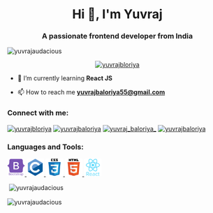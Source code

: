 <h1 align="center">Hi 👋, I'm Yuvraj</h1>
<h3 align="center">A passionate frontend developer from India</h3>

<p align="left"> <img src="https://komarev.com/ghpvc/?username=yuvrajaudacious&label=Profile%20views&color=0e75b6&style=flat" alt="yuvrajaudacious" /> </p>

<p align="center"> <a href="https://twitter.com/yuvrajbloriya" target="blank"><img src="https://img.shields.io/twitter/follow/yuvrajbloriya?logo=twitter&style=for-the-badge" alt="yuvrajbloriya" /></a> </p>

- 🌱 I’m currently learning **React JS**

- 📫 How to reach me **yuvrajbaloriya55@gmail.com**

<h3 align="left">Connect with me:</h3>
<p align="left">
<a href="https://twitter.com/yuvrajbloriya" target="blank"><img align="center" src="https://raw.githubusercontent.com/rahuldkjain/github-profile-readme-generator/master/src/images/icons/Social/twitter.svg" alt="yuvrajbloriya" height="30" width="40" /></a>
<a href="https://fb.com/yuvrajbaloriya" target="blank"><img align="center" src="https://raw.githubusercontent.com/rahuldkjain/github-profile-readme-generator/master/src/images/icons/Social/facebook.svg" alt="yuvrajbaloriya" height="30" width="40" /></a>
<a href="https://instagram.com/yuvraj_baloriya_" target="blank"><img align="center" src="https://raw.githubusercontent.com/rahuldkjain/github-profile-readme-generator/master/src/images/icons/Social/instagram.svg" alt="yuvraj_baloriya_" height="30" width="40" /></a>
<a href="https://www.youtube.com/c/yuvrajbaloriya" target="blank"><img align="center" src="https://raw.githubusercontent.com/rahuldkjain/github-profile-readme-generator/master/src/images/icons/Social/youtube.svg" alt="yuvrajbaloriya" height="30" width="40" /></a>
</p>

<h3 align="left">Languages and Tools:</h3>
<p align="left"> <a href="https://getbootstrap.com" target="_blank" rel="noreferrer"> <img src="https://raw.githubusercontent.com/devicons/devicon/master/icons/bootstrap/bootstrap-plain-wordmark.svg" alt="bootstrap" width="40" height="40"/> </a> <a href="https://www.cprogramming.com/" target="_blank" rel="noreferrer"> <img src="https://raw.githubusercontent.com/devicons/devicon/master/icons/c/c-original.svg" alt="c" width="40" height="40"/> </a> <a href="https://www.w3schools.com/css/" target="_blank" rel="noreferrer"> <img src="https://raw.githubusercontent.com/devicons/devicon/master/icons/css3/css3-original-wordmark.svg" alt="css3" width="40" height="40"/> </a> <a href="https://www.w3.org/html/" target="_blank" rel="noreferrer"> <img src="https://raw.githubusercontent.com/devicons/devicon/master/icons/html5/html5-original-wordmark.svg" alt="html5" width="40" height="40"/> </a> <a href="https://reactjs.org/" target="_blank" rel="noreferrer"> <img src="https://raw.githubusercontent.com/devicons/devicon/master/icons/react/react-original-wordmark.svg" alt="react" width="40" height="40"/> </a> </p>

<p>&nbsp;<img align="center" src="https://github-readme-stats.vercel.app/api?username=yuvrajaudacious&show_icons=true&locale=en" alt="yuvrajaudacious" /></p>

<p><img align="center" src="https://github-readme-streak-stats.herokuapp.com/?user=yuvrajaudacious&" alt="yuvrajaudacious" /></p>
